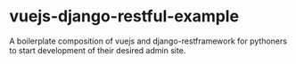 # vuejs-django-restful-example
A boilerplate composition of vuejs and django-restframework for pythoners to start development of their desired admin site.
